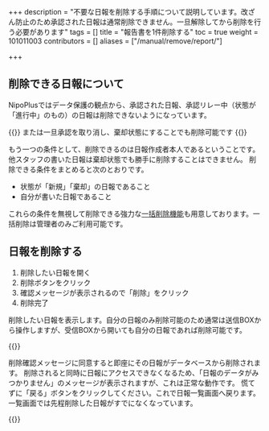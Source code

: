 +++
description = "不要な日報を削除する手順について説明しています。改ざん防止のため承認された日報は通常削除できません。一旦解除してから削除を行う必要があります"
tags = []
title = "報告書を1件削除する"
toc = true
weight = 101011003
contributors = []
aliases = ["/manual/remove/report/"]

+++

## 削除できる日報について

NipoPlusではデータ保護の観点から、承認された日報、承認リレー中（状態が「進行中」のもの）の日報は削除できないようになっています。  

{{<alice pos="right" icon="here">}}
または一旦承認を取り消し、棄却状態にすることでも削除可能です
{{</alice>}}

もう一つの条件として、削除できるのは日報作成者本人であるということです。他スタッフの書いた日報は棄却状態でも勝手に削除することはできません。
削除できる条件をまとめると次のとおりです。

- 状態が「新規」「棄却」の日報であること
- 自分が書いた日報であること

これらの条件を無視して削除できる強力な[一括削除機能](/docs/manual/remove/reportbatch/)も用意しております。一括削除は管理者のみご利用可能です。

## 日報を削除する

1. 削除したい日報を開く
1. 削除ボタンをクリック
1. 確認メッセージが表示されるので「削除」をクリック
1. 削除完了

削除したい日報を表示します。自分の日報のみ削除可能のため通常は送信BOXから操作しますが、受信BOXから開いても自分の日報であれば削除可能です。

{{<appscreen filename="report-delete" title="自分の日報でかつ状態が新規のため削除可能。削除ボタンが表示される"  >}}

削除確認メッセージに同意すると即座にその日報がデータベースから削除されます。
削除されると同時に日報にアクセスできなくなるため、「日報のデータがみつかりません」のメッセージが表示されますが、これは正常な動作です。
慌てずに「戻る」ボタンをクリックしてください。これで日報一覧画面へ戻ります。一覧画面では先程削除した日報がすでになくなっています。

{{<appscreen filename="back" title="日報が削除されたため表示中の日報が読み込みエラーとなる。戻るボタンをクリックして一覧へ戻ります"  >}}
